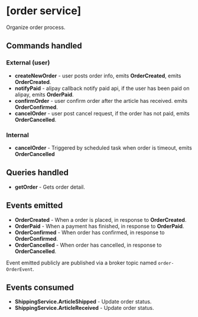 # [order service]

Organize order process.

## Commands handled


### External (user)

* **createNewOrder** - user posts order info, emits **OrderCreated**, emits **OrderCreated**.
* **notifyPaid** - alipay callback notify paid api, if the user has been paid on alipay, emits **OrderPaid**.
* **confirmOrder** - user confirm order after the article has received. emits **OrderConfirmed**.
* **cancelOrder** - user post cancel request, if the order has not paid, emits **OrderCancelled**.

### Internal

* **cancelOrder** - Triggered by scheduled task when order is timeout, emits **OrderCancelled**

## Queries handled

* **getOrder** - Gets order detail.

## Events emitted

* **OrderCreated** - When a order is placed, in response to **OrderCreated**.
* **OrderPaid** - When a payment has finished, in response to **OrderPaid**.
* **OrderConfirmed** - When order has confirmed, in response to **OrderConfirmed**.
* **OrderCancelled** - When order has cancelled, in response to **OrderCancelled**.

Event emitted publicly are published via a broker topic named `order-OrderEvent`.

## Events consumed

* **ShippingService.ArticleShipped** - Update order status.
* **ShippingService.ArticleReceived** - Update order status.
